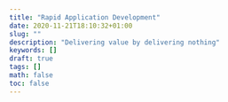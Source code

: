 ```yaml
---
title: "Rapid Application Development"
date: 2020-11-21T18:10:32+01:00
slug: ""
description: "Delivering value by delivering nothing"
keywords: []
draft: true
tags: []
math: false
toc: false
---
```

